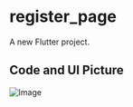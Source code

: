 # register_page

A new Flutter project.

## Code and UI Picture

![Image](https://github.com/user-attachments/assets/0fb00c3c-d21a-470c-a7f8-cb60173e1fee)
